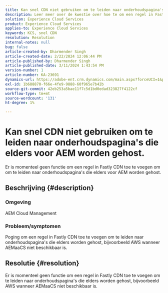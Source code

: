 ```yaml
---
title: Kan snel CDN niet gebruiken om te leiden naar onderhoudspagina's die elders voor AEM worden gehost.
description: Leer meer over de kwestie over hoe te om een regel in Fastly CDN toe te voegen om aan onderhoudspagina's te leiden die elders zoals Postman worden ontvangen.
solution: Experience Cloud Services
product: Experience Cloud Services
applies-to: Experience Cloud Services
keywords: KCS, snel CDN
resolution: Resolution
internal-notes: null
bug: false
article-created-by: Dharmender Singh
article-created-date: 2/22/2024 12:06:44 PM
article-published-by: Dharmender Singh
article-published-date: 3/11/2024 1:43:54 PM
version-number: 1
article-number: KA-23691
dynamics-url: https://adobe-ent.crm.dynamics.com/main.aspx?forceUCI=1&pagetype=entityrecord&etn=knowledgearticle&id=fb5e04d3-7ad1-ee11-9079-6045bd0061cb
exl-id: 1b688870-f66e-4fe9-9888-60f965e7b42b
source-git-commit: 42eb253a5bae11f7c5d1bd0edad323827f4122cf
workflow-type: tm+mt
source-wordcount: '131'
ht-degree: 1%

---
```


# Kan snel CDN niet gebruiken om te leiden naar onderhoudspagina&#39;s die elders voor AEM worden gehost.


Er is momenteel geen functie om een regel in Fastly CDN toe te voegen om om te leiden naar onderhoudspagina&#39;s die elders voor AEM worden gehost.

## Beschrijving {#description}


### Omgeving

AEM Cloud Management

### Probleem/symptomen

Poging om een regel in Fastly CDN toe te voegen om te leiden naar onderhoudspagina&#39;s die elders worden gehost, bijvoorbeeld AWS wanneer AEMaaCS niet beschikbaar is.


## Resolutie {#resolution}


Er is momenteel geen functie om een regel in Fastly CDN toe te voegen om te leiden naar onderhoudspagina&#39;s die elders worden gehost, bijvoorbeeld AWS wanneer AEMaaCS niet beschikbaar is.
